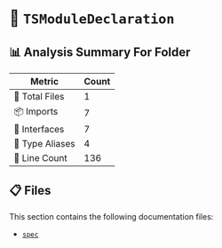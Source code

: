 # 📁 `TSModuleDeclaration`

## 📊 Analysis Summary For Folder

| Metric | Count |
|--------|-------|
| 📁 Total Files | 1 |
| 📦 Imports | 7 |
| 📐 Interfaces | 7 |
| 📑 Type Aliases | 4 |
| 🔢 Line Count | 136 |


## 📋 Files

This section contains the following documentation files:

- [`spec`](./spec.md)